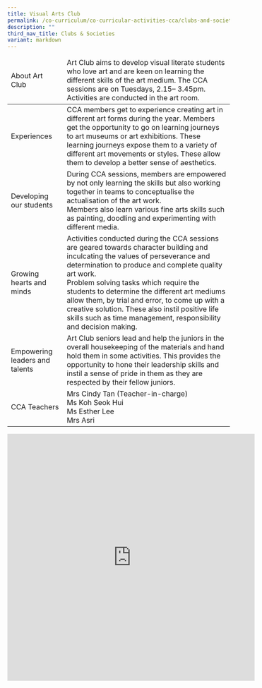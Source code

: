 ```yaml
---
title: Visual Arts Club
permalink: /co-curriculum/co-curricular-activities-cca/clubs-and-societies/visual-arts-club/
description: ""
third_nav_title: Clubs & Societies
variant: markdown
---
```

<table class="tg">
<thead>
  <tr>
    <td class="tg-dafn">About Art Club</td>
    <td class="tg-u05r">Art Club aims to develop visual literate students who love art and are keen on learning the different skills of the art medium. The CCA sessions are on Tuesdays, 2.15– 3.45pm. Activities are conducted in the art room.
  </td></tr>
</thead>
<tbody>
  <tr>
    <td class="tg-dafn">Experiences</td>
    <td class="tg-u05r">CCA members get to experience creating art in different art forms during the year.  Members get the opportunity to go on learning journeys to art museums or art exhibitions.  These learning journeys expose them to a variety of different art movements or styles.  These allow them to develop a better sense of aesthetics. </td>
  </tr>
  <tr>
    <td class="tg-dafn">Developing our students</td>
    <td class="tg-u05r">During CCA sessions, members are empowered by not only learning the skills but also working together in teams to conceptualise the actualisation of the art work. <br>Members also learn various fine arts skills such as painting, doodling and experimenting with different media.</td>
  </tr>
  <tr>
    <td class="tg-dafn">Growing hearts and minds</td>
    <td class="tg-u05r">Activities conducted during the CCA sessions are geared towards character building and inculcating the values of perseverance and determination to produce and complete quality art work.  <br>Problem solving tasks which require the students to determine the different art mediums allow them, by trial and error, to come up with a  creative solution.  These also instil positive life skills such as time management, responsibility and decision making.  </td>
  </tr>
  <tr>
    <td class="tg-dafn">Empowering leaders and talents</td>
    <td class="tg-u05r">Art Club seniors lead and help the juniors in the overall housekeeping of the materials and hand hold them in some activities. This provides the opportunity to hone their leadership skills and instil a sense of pride in them as they are respected by their fellow juniors.</td>
  </tr>
  <tr>
    <td class="tg-dafn">CCA Teachers</td>
    <td class="tg-u05r">Mrs Cindy Tan (Teacher-in-charge)<br>Ms Koh Seok Hui<br>Ms Esther Lee <br>Mrs Asri</td>
  </tr>
</tbody>
</table>

<iframe allowfullscreen="true" height="560" width="560" frameborder="0" src="https://docs.google.com/presentation/d/e/2PACX-1vQx_TSUWqv4B5L02RbjvYbfLpQm7undivi9Jqnuy3_uVkVULhmBJP7Ue3QF6kb5zis5H8O0hqSGIA0H/embed?start=true&amp;loop=true&amp;delayms=3000"></iframe>